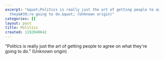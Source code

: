 ```yaml
---
excerpt: "&quot;Politics is really just the art of getting people to agree on what
  they&#39;re going to do.&quot; (Unknown origin)"
categories: []
layout: post
title: Politics
created: 1192040642
---
```

&quot;Politics is really just the art of getting people to agree on what they&#39;re going to do.&quot; (Unknown origin)
